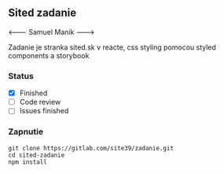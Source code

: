 ## Sited zadanie
<--- Samuel Manik --->

Zadanie je stranka sited.sk v reacte, css styling pomocou styled components a storybook
### Status

 - [x] Finished
 - [ ] Code review
 - [ ] Issues finished
 
### Zapnutie

    git clone https://gitlab.com/site39/zadanie.git
    cd sited-zadanie
    npm install 
